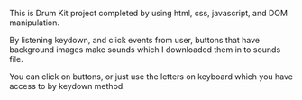 This is Drum Kit project completed by using html, css, javascript, and DOM manipulation.

By listening keydown, and click events from user, buttons that have background images make sounds which I downloaded them in to sounds file.

You can click on buttons, or just use the letters on keyboard which you have access to by keydown method.
